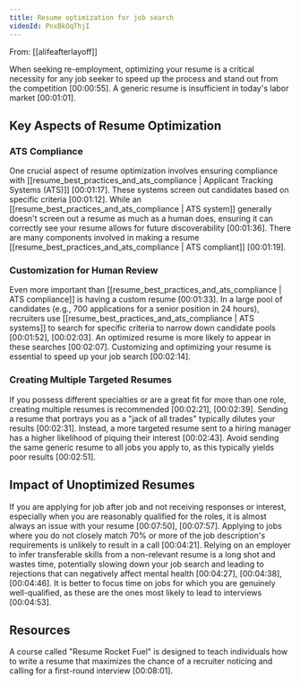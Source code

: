 ```yaml
---
title: Resume optimization for job search
videoId: PnxBkOqThjI
---
```


From: [[alifeafterlayoff]] <br/> 

When seeking re-employment, optimizing your resume is a critical necessity for any job seeker to speed up the process and stand out from the competition <a class="yt-timestamp" data-t="00:00:55">[00:00:55]</a>. A generic resume is insufficient in today's labor market <a class="yt-timestamp" data-t="00:01:01">[00:01:01]</a>.

## Key Aspects of Resume Optimization

### ATS Compliance
One crucial aspect of resume optimization involves ensuring compliance with [[resume_best_practices_and_ats_compliance | Applicant Tracking Systems (ATS)]] <a class="yt-timestamp" data-t="00:01:17">[00:01:17]</a>. These systems screen out candidates based on specific criteria <a class="yt-timestamp" data-t="00:01:12">[00:01:12]</a>. While an [[resume_best_practices_and_ats_compliance | ATS system]] generally doesn't screen out a resume as much as a human does, ensuring it can correctly see your resume allows for future discoverability <a class="yt-timestamp" data-t="00:01:36">[00:01:36]</a>. There are many components involved in making a resume [[resume_best_practices_and_ats_compliance | ATS compliant]] <a class="yt-timestamp" data-t="00:01:19">[00:01:19]</a>.

### Customization for Human Review
Even more important than [[resume_best_practices_and_ats_compliance | ATS compliance]] is having a custom resume <a class="yt-timestamp" data-t="00:01:33">[00:01:33]</a>. In a large pool of candidates (e.g., 700 applications for a senior position in 24 hours), recruiters use [[resume_best_practices_and_ats_compliance | ATS systems]] to search for specific criteria to narrow down candidate pools <a class="yt-timestamp" data-t="00:01:52">[00:01:52]</a>, <a class="yt-timestamp" data-t="00:02:03">[00:02:03]</a>. An optimized resume is more likely to appear in these searches <a class="yt-timestamp" data-t="00:02:07">[00:02:07]</a>. Customizing and optimizing your resume is essential to speed up your job search <a class="yt-timestamp" data-t="00:02:14">[00:02:14]</a>.

### Creating Multiple Targeted Resumes
If you possess different specialties or are a great fit for more than one role, creating multiple resumes is recommended <a class="yt-timestamp" data-t="00:02:21">[00:02:21]</a>, <a class="yt-timestamp" data-t="00:02:39">[00:02:39]</a>. Sending a resume that portrays you as a "jack of all trades" typically dilutes your results <a class="yt-timestamp" data-t="00:02:31">[00:02:31]</a>. Instead, a more targeted resume sent to a hiring manager has a higher likelihood of piquing their interest <a class="yt-timestamp" data-t="00:02:43">[00:02:43]</a>. Avoid sending the same generic resume to all jobs you apply to, as this typically yields poor results <a class="yt-timestamp" data-t="00:02:51">[00:02:51]</a>.

## Impact of Unoptimized Resumes
If you are applying for job after job and not receiving responses or interest, especially when you are reasonably qualified for the roles, it is almost always an issue with your resume <a class="yt-timestamp" data-t="00:07:50">[00:07:50]</a>, <a class="yt-timestamp" data-t="00:07:57">[00:07:57]</a>. Applying to jobs where you do not closely match 70% or more of the job description's requirements is unlikely to result in a call <a class="yt-timestamp" data-t="00:04:21">[00:04:21]</a>. Relying on an employer to infer transferable skills from a non-relevant resume is a long shot and wastes time, potentially slowing down your job search and leading to rejections that can negatively affect mental health <a class="yt-timestamp" data-t="00:04:27">[00:04:27]</a>, <a class="yt-timestamp" data-t="00:04:38">[00:04:38]</a>, <a class="yt-timestamp" data-t="00:04:46">[00:04:46]</a>. It is better to focus time on jobs for which you are genuinely well-qualified, as these are the ones most likely to lead to interviews <a class="yt-timestamp" data-t="00:04:53">[00:04:53]</a>.

## Resources
A course called "Resume Rocket Fuel" is designed to teach individuals how to write a resume that maximizes the chance of a recruiter noticing and calling for a first-round interview <a class="yt-timestamp" data-t="00:08:01">[00:08:01]</a>.